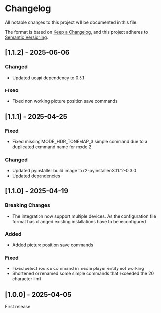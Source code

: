 # Changelog

All notable changes to this project will be documented in this file.

The format is based on [Keep a Changelog](https://keepachangelog.com/en/1.1.0/),
and this project adheres to [Semantic Versioning](https://semver.org/spec/v2.0.0.html).

## [1.1.2] - 2025-06-06

### Changed

- Updated ucapi dependency to 0.3.1

### Fixed

- Fixed non working picture position save commands

## [1.1.1] - 2025-04-25

### Fixed

- Fixed missing MODE_HDR_TONEMAP_3 simple command due to a duplicated command name for mode 2

### Changed

- Updated pyinstaller build image to r2-pyinstaller:3.11.12-0.3.0
- Updated dependencies

## [1.1.0] - 2025-04-19

### Breaking Changes

- The integration now support multiple devices. As the configuration file format has changed existing installations have to be reconfigured

### Added

- Added picture position save commands

### Fixed

- Fixed select source command in media player entity not working
- Shortened or renamed some simple commands that exceeded the 20 character limit

## [1.0.0] - 2025-04-05

First release
